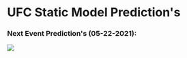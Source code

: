 # UFC Static Model Prediction's
### Next Event Prediction's (05-22-2021):
<img align='left' src='https://i.ibb.co/X5C6r0H/screenshot.png'>
